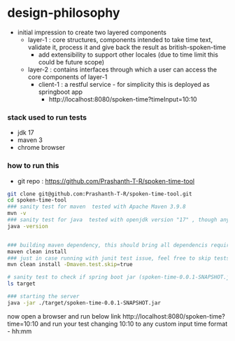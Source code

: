 # design-philosophy
- initial impression to create two layered components
	- layer-1 : core structures, components intended to take time text, validate it, process it and give back the result as british-spoken-time
		- add extensibility to support other locales (due to time limit this could be future scope)
    - layer-2 : contains interfaces through which a user can access the core components of layer-1
		- client-1 : a restful service -  for simplicity this is deployed as springboot app 
			- http://localhost:8080/spoken-time?timeInput=10:10
			
### stack used to run tests
- jdk 17
- maven 3
- chrome browser 

### how to run this 
- git repo : https://github.com/Prashanth-T-R/spoken-time-tool
```bash
git clone git@github.com:Prashanth-T-R/spoken-time-tool.git
cd spoken-time-tool
### sanity test for maven  tested with Apache Maven 3.9.8
mvn -v
### sanity test for java  tested with openjdk version "17" , though anything above should do fine as well
java -version 


### building maven dependency, this should bring all dependencis required for springboot, run all the junit tests.
maven clean install 
### just in case running with junit test issue, feel free to skip tests.
mvn clean install -Dmaven.test.skip=true

# sanity test to check if spring boot jar (spoken-time-0.0.1-SNAPSHOT.jar) is built 
ls target

### starting the server 
java -jar ./target/spoken-time-0.0.1-SNAPSHOT.jar

```
now open a browser and run below link
http://localhost:8080/spoken-time?time=10:10
and run your test changing 10:10 to any custom input
time format - hh:mm 


	
